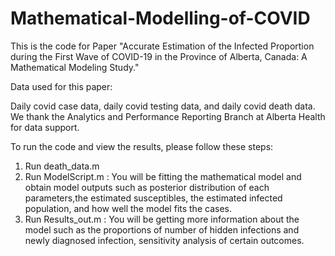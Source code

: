# Mathematical-Modelling-of-COVID
This is the code for Paper "Accurate Estimation of the Infected Proportion during the
First Wave of COVID-19 in the Province of Alberta, Canada:
A Mathematical Modeling Study."

Data used for this paper:

Daily covid case data, daily covid testing data, and daily covid death data. We thank the Analytics and Performance Reporting Branch at Alberta Health for data support.

To run the code and view the results, please follow these steps:
1. Run death_data.m
2. Run ModelScript.m : You will be fitting the mathematical model and obtain model outputs such as posterior distribution of each parameters,the estimated susceptibles, the estimated infected population, and how well the model fits the cases.
3. Run Results_out.m : You will be getting more information about the model such as the proportions of number of hidden infections and newly diagnosed infection, sensitivity analysis of certain outcomes.

